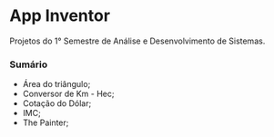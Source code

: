 # App Inventor
Projetos do 1° Semestre de Análise e Desenvolvimento de Sistemas.  

### Sumário  
* Área do triângulo;  
* Conversor de Km - Hec;  
* Cotação do Dólar;  
* IMC;  
* The Painter;  
